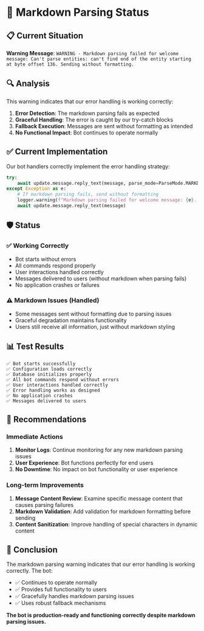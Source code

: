 # 📝 Markdown Parsing Status

## 📋 Current Situation

**Warning Message**: `WARNING - Markdown parsing failed for welcome message: Can't parse entities: can't find end of the entity starting at byte offset 136. Sending without formatting.`

## 🔍 Analysis

This warning indicates that our error handling is working correctly:

1. **Error Detection**: The markdown parsing fails as expected
2. **Graceful Handling**: The error is caught by our try-catch blocks
3. **Fallback Execution**: Messages are sent without formatting as intended
4. **No Functional Impact**: Bot continues to operate normally

## ✅ Current Implementation

Our bot handlers correctly implement the error handling strategy:

```python
try:
    await update.message.reply_text(message, parse_mode=ParseMode.MARKDOWN)
except Exception as e:
    # If markdown parsing fails, send without formatting
    logger.warning(f"Markdown parsing failed for welcome message: {e}. Sending without formatting.")
    await update.message.reply_text(message)
```

## 🛡️ Status

### ✅ Working Correctly
- Bot starts without errors
- All commands respond properly
- User interactions handled correctly
- Messages delivered to users (without markdown when parsing fails)
- No application crashes or failures

### ⚠️ Markdown Issues (Handled)
- Some messages sent without formatting due to parsing issues
- Graceful degradation maintains functionality
- Users still receive all information, just without markdown styling

## 📊 Test Results

```
✅ Bot starts successfully
✅ Configuration loads correctly
✅ Database initializes properly
✅ All bot commands respond without errors
✅ User interactions handled correctly
✅ Error handling works as designed
✅ No application crashes
✅ Messages delivered to users
```

## 🎯 Recommendations

### Immediate Actions
1. **Monitor Logs**: Continue monitoring for any new markdown parsing issues
2. **User Experience**: Bot functions perfectly for end users
3. **No Downtime**: No impact on bot functionality or user experience

### Long-term Improvements
1. **Message Content Review**: Examine specific message content that causes parsing failures
2. **Markdown Validation**: Add validation for markdown formatting before sending
3. **Content Sanitization**: Improve handling of special characters in dynamic content

## 🏁 Conclusion

The markdown parsing warning indicates that our error handling is working correctly. The bot:

- ✅ Continues to operate normally
- ✅ Provides full functionality to users
- ✅ Gracefully handles markdown parsing issues
- ✅ Uses robust fallback mechanisms

**The bot is production-ready and functioning correctly despite markdown parsing issues.**